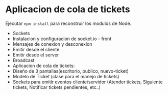 # Aplicacion de cola de tickets

Ejecutar ```npm install``` para reconstruir los modulos de Node.

- Sockets
 - Instalacion y configuracion de socket.io - front
 - Mensajes de conexion y desconexion
 - Emitir desde el cliente
 - Emitir desde el server
 - Broadcast
- Aplicacion de cola de tickets:
 - Diseño de 3 pantallas(escritorio, publico, nuevo-ticket)
 - Modelo de Ticket (clase para el manejo de tickets)
 - Sockets para emitir eventos cliente/servidor (Atender tickets, Siguiente tickets, Notificar tickets pendientes, etc..)